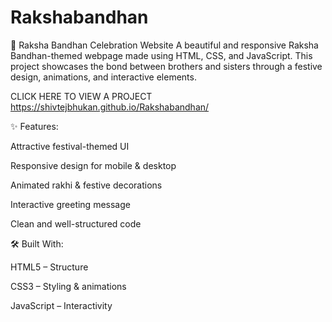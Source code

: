 # Rakshabandhan
🎉 Raksha Bandhan Celebration Website A beautiful and responsive Raksha Bandhan-themed webpage made using HTML, CSS, and JavaScript. This project showcases the bond between brothers and sisters through a festive design, animations, and interactive elements.

 CLICK HERE TO VIEW A PROJECT
 https://shivtejbhukan.github.io/Rakshabandhan/

 
✨ Features:

Attractive festival-themed UI

Responsive design for mobile & desktop

Animated rakhi & festive decorations

Interactive greeting message

Clean and well-structured code

🛠️ Built With:

HTML5 – Structure

CSS3 – Styling & animations

JavaScript – Interactivity

